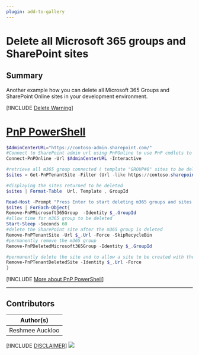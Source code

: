 ```yaml
---
plugin: add-to-gallery
---
```


# Delete all Microsoft 365 groups and SharePoint sites

## Summary

Another example how you can delete all Microsoft 365 Groups and SharePoint Online sites in your development environment.
 
[!INCLUDE [Delete Warning](../../docfx/includes/DELETE-WARN.md)]


# [PnP PowerShell](#tab/pnpps)
```powershell
$AdminCenterURL="https://contoso-admin.sharepoint.com/"
#Connect to SharePoint admin url using PnPOnline to use PnP cmdlets to delete m365 groups and SharePoint sites
Connect-PnPOnline -Url $AdminCenterURL -Interactive

#retrieve all m365 group connected ( template "GROUP#0" sites to be deleted) sites beginning with https://contoso.sharepoint.com/sites/D-Test
$sites = Get-PnPTenantSite -Filter {Url -like https://contoso.sharepoint.com/sites/D-Test} -Template 'GROUP#0'

#displaying the sites returned to be deleted
$sites | Format-Table  Url, Template , GroupId

Read-Host -Prompt "Press Enter to start deleting m365 groups and sites (CTRL + C to exit)"
$sites | ForEach-Object{
Remove-PnPMicrosoft365Group  -Identity $_.GroupId
#allow time for m365 group to be deleted
Start-Sleep -Seconds 60
#delete the SharePoint site after the m365 group is deleted
Remove-PnPTenantSite -Url $_.Url -Force -SkipRecycleBin
#permanently remove the m365 group
Remove-PnPDeletedMicrosoft365Group -Identity $_.GroupId

#permanently delete the site and to allow a site to be created with the url of the site just deleted , i.e. to avoid message "This site address is available with modification"
Remove-PnPTenantDeletedSite -Identity $_.Url -Force
}
```
[!INCLUDE [More about PnP PowerShell](../../docfx/includes/MORE-PNPPS.md)]
***

## Contributors

| Author(s) |
|-----------|
| Reshmee Auckloo 


[!INCLUDE [DISCLAIMER](../../docfx/includes/DISCLAIMER.md)]
<img src="https://pnptelemetry.azurewebsites.net/script-samples/scripts/aad-delete-m365-groups-and-sharepoint-sites" aria-hidden="true" />
